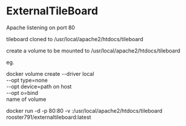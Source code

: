 # ExternalTileBoard

Apache listening on port 80

tileboard cloned to /usr/local/apache2/htdocs/tileboard

create a volume to be mounted to /usr/local/apache2/htdocs/tileboard



eg.

docker volume create --driver local \
    --opt type=none \
    --opt device=path on host \
    --opt o=bind \
    name of volume

docker run -d -p 80:80 -v <volumename>:/usr/local/apache2/htdocs/tileboard rooster791/externaltileboard:latest




